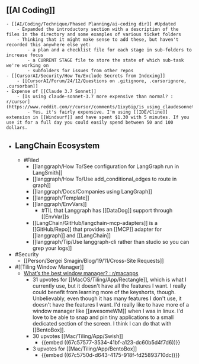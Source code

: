 ## [[AI Coding]]
	- [[AI/Coding/Technique/Phased Planning/ai-coding dir]] #Updated
		- Expanded the introductory section with a description of the files in the directory and some examples of various ticket folders
		- Thinking that it might make sense to add these, but haven't recorded this anywhere else yet:
			- a plan and a checklist file for each stage in sub-folders to increase focus
			- a CURRENT STAGE file to store the state of which sub-task we're working on
			- subfolders for issues from other repos
	- [[CursorAI/Security/How To/Exclude Secrets from Indexing]]
		- [[CursorAI/Forum/24/12/Questions on .gitignore, .cursorignore, .cursorban]]
	- Expense of [[Claude 3.7 Sonnet]]
		- [Is using claude-sonnet-3.7 more expensive than normal? : r/cursor](https://www.reddit.com/r/cursor/comments/1ixy6ip/is_using_claudesonnet37_more_expensive_than_normal/)
			- Yes, it's fairly expensive. I'm using [[IDE/Cline]] extension in [[Windsurf]] and have spent $1.30 with 5 minutes. If you use it for a full day you could easily spend between 50 and 100 dollars.
- ## LangChain Ecosystem
	- #Filed
		- [[langgraph/How To/See configuration for LangGraph run in LangSmith]]
		- [[langgraph/How To/Use add_conditional_edges to route in graph]]
		- [[langgraph/Docs/Companies using LangGraph]]
		- [[langgraph/Template]]
		- [[langgraph/EnvVars]]
			- #TIL that Langgraph has [[DataDog]] support through [[EnvVar]]s
		- [[LangChain/GitHub/langchain-mcp-adapters]] is a [[GitHub/Repo]] that provides an [[MCP]] adapter for [[langgraph]] and [[LangChain]]
		- [[langgraph/Tip/Use langgraph-cli rather than studio so you can grep your logs]]
- #Security
	- [[Person/Sergei Smagin/Blog/19/11/Cross-Site Requests]]
- #[[Tiling Window Manager]]
	- [What’s the best window manager? : r/macapps](https://www.reddit.com/r/macapps/comments/1arq5a6/whats_the_best_window_manager/)
		- 31 upvotes for [[MacOS/Tiling/App/Rectangle]], which is what I currently use, but it doesn't have all the features I want. I really could benefit from learning more of the keyshorts, though. Unbelievably, even though it has many features I don't use, it doesn't have the features I want. I'd really like to have more of a window manager like [[awesomeWM]] when I was in linux. I'd love to be able to snap and pin tiny applications to a small dedicated section of the screen. I think I can do that with [[BentoBox]].
		- 30 upvotes [[Mac/Tiling/App/Swish]]
			- {{embed ((67c57577-3534-41bf-a123-dc60b5d4f7d6))}}
		- 3 upvotes for [[Mac/Tiling/App/BentoBox]]
			- {{embed ((67c5750d-d643-4175-918f-fd25893710dc))}}